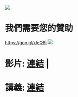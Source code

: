 ![](https://i.imgur.com/biwCF9N.png)

# 我們需要您的贊助
https://goo.gl/xIeQ8t
![](https://i.imgur.com/vBgxXxr.png)


# 影片:  [連結](https://youtu.be/o9BsWsKnikg) |
# 講義:  [連結](http://tw-hkt.blogspot.tw/2017/05/ios-segue.html) 
